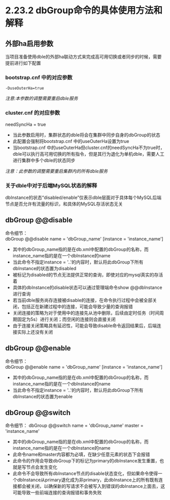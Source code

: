 # 2.23.2 dbGroup命令的具体使用方法和解释

## 外部ha启用参数
当项目准备使用dble的外部ha联动方式来完成高可用切换或者同步的时候，需要提前进行如下配置

### bootstrap.cnf 中的对应参数 
```
-DuseOuterHa=true
```

*注意:本参数的调整需要重启dble服务*  

### cluster.cnf 的对应参数
needSyncHa = true
+ 当此参数启用时，集群状态的dble将会在集群中同步自身的dbGroup的状态
+ 此配置会强制将bootstrap.cnf 中的useOuterHa设置为true
+ 当bootstrap.cnf 中的useOuterHa但cluster.cnf的needSyncHa不为true时，dble可以执行高可用切换的所有指令，但是其行为退化为单机dble，需要人工进行集群中多个dble的状态同步

*注意：此参数的调整需要重启集群内的所有dble服务*

### 关于dble中对于后端MySQL状态的解释
dbInstance的状态“disabled/enable”仅表示dble层面对于具体每个MySQL后端节点是否允许有流量的标识，和具体的MySQL存活状态无关
## dbGroup @@disable
命令细节：  
dbGroup @@disable name = 'dbGroup_name' [instance = 'instance_name']  

+ 其中的dbGroup_name指的是在db.xml中配置的dbGroup的名称，而instance_name指的是在一个dbInstance的name
+ 当此命令不指定instance = '..'的内容时，默认将此dbGroup下所有dbInstance的状态置为disabled
+ 被标记为disabled的节点无法提供正常的查询，即使对应的mysql真实的存活着
+ 具体的dbInstance的disable状态可以通过管理端命令show @@dbInstance进行查询
+ 若当前dble服务尚存连接被disable的连接，在命令执行过程中会被全部关闭，包括正在新建过程中的连接，可能会导致少量的查询报错
+ 关闭连接的策略为对于使用中的连接先从池中删除，后续由定时任务（时间周期固定为5s）进行关闭；而空闲的连接则会直接关闭
+ 由于连接关闭策略具有延迟性，可能会导致disable命令返回结果后，后端连接实际上还没有关闭

## dbGroup @@enable
命令细节：  
dbGroup @@enable name = 'dbGroup_name' [instance = 'instance_name'] 

+ 其中的dbGroup_name指的是在db.xml中配置的dbGroup的名称，而instance_name指的是在一个dbInstance的name
+ 当此命令不指定instance = '..'的内容时，默认将此dbGroup下所有dbInstance的状态置为enable


## dbGroup @@switch
命令细节：
dbGroup @@switch name = 'dbGroup_name' master = 'instance_name'

+ 其中的dbGroup_name指的是在db.xml中配置的dbGroup的名称，而instance_name指的是在一个dbInstance的name
+ 此命令name和master内容都为必填，在缺少任意元素的状态下会报错
+ 此命令的作用会导致dbGroup下的标记为primary的dbInstance发生重置，也就是写节点会发生变化
+ 此命令不会导致所有dbInstance节点的disable状态变化，但如果命令使得一个dbInstance从primary退化成为非primary，此dbInstance上的所有既有连接都会被关闭，以确保新的写请求不会被写入到错误的dbInstance上面去，这可能导致一些前端连接的查询报错和事务失败

